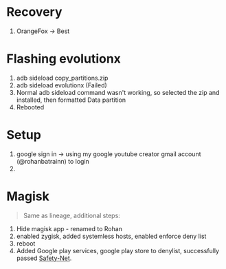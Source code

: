 # Recovery
1. OrangeFox -> Best 

# Flashing evolutionx
1. adb sideload copy_partitions.zip
2. adb sideload evolutionx (Failed)
3. Normal adb sideload command wasn't working, so selected the zip and installed, then formatted Data partition
4. Rebooted 

# Setup
1. google sign in -> using my google youtube creator gmail account (@rohanbatrainn) to login
2. 

# Magisk 
> Same as lineage, additional steps:

1. Hide magisk app - renamed to Rohan
2. enabled zygisk, added systemless hosts, enabled enforce deny list
3. reboot
4. Added Google play services, google play store to denylist, successfully passed [Safety-Net](https://github.com/RikkaW/YASNAC).
